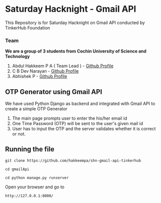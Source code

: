 # Saturday Hacknight - Gmail API
This Repository is for Saturday Hacknight on Gmail API conducted by TinkerHub Foundation  
### Team
__We are a group of 3 students from Cochin University of Science and Technology__
1. Abdul Hakkeem P A ( Team Lead ) - [Github Profile](https://github.com/hakkeempa)
2. C B Dev Narayan - [Github Profile](https://github.com/DeVcB13d)
3. Abhishek P - [Github Profile](https://github.com/Abhishek0075)  
## OTP Generator using Gmail API
We have used Python Django as backend and integrated with Gmail API to create a simple OTP Generator
1. The main page prompts user to enter the his/her email id
2. One Time Password (OTP) will be sent to the user's given mail id
3. User has to input the OTP and the server validates whether it is correct or not.
## Running the file
```
git clone https://github.com/hakkeempa/shn-gmail-api-tinkerhub
```
```
cd gmailApi
```
```
cd python manage.py runserver
```
Open your browser and go to 
```
http://127.0.0.1:8000/
```
